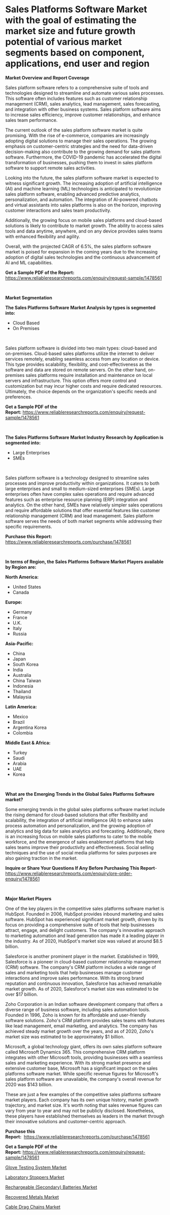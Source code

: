 <p><h1>Sales Platforms Software Market with the goal of estimating the market size and future growth potential of various market segments based on component, applications, end user and region</h1></p><p><strong>Market Overview and Report Coverage</strong></p>
<p><p>Sales platform software refers to a comprehensive suite of tools and technologies designed to streamline and automate various sales processes. This software often includes features such as customer relationship management (CRM), sales analytics, lead management, sales forecasting, and integration with other business systems. Sales platform software aims to increase sales efficiency, improve customer relationships, and enhance sales team performance.</p><p>The current outlook of the sales platform software market is quite promising. With the rise of e-commerce, companies are increasingly adopting digital solutions to manage their sales operations. The growing emphasis on customer-centric strategies and the need for data-driven decision-making also contribute to the growing demand for sales platform software. Furthermore, the COVID-19 pandemic has accelerated the digital transformation of businesses, pushing them to invest in sales platform software to support remote sales activities.</p><p>Looking into the future, the sales platform software market is expected to witness significant growth. The increasing adoption of artificial intelligence (AI) and machine learning (ML) technologies is anticipated to revolutionize sales platform software, enabling advanced predictive analytics, personalization, and automation. The integration of AI-powered chatbots and virtual assistants into sales platforms is also on the horizon, improving customer interactions and sales team productivity.</p><p>Additionally, the growing focus on mobile sales platforms and cloud-based solutions is likely to contribute to market growth. The ability to access sales tools and data anytime, anywhere, and on any device provides sales teams with enhanced flexibility and agility.</p><p>Overall, with the projected CAGR of 6.5%, the sales platform software market is poised for expansion in the coming years due to the increasing adoption of digital sales technologies and the continuous advancement of AI and ML capabilities.</p></p>
<p><strong>Get a Sample PDF of the Report:</strong> <a href="https://www.reliableresearchreports.com/enquiry/request-sample/1478561">https://www.reliableresearchreports.com/enquiry/request-sample/1478561</a></p>
<p>&nbsp;</p>
<p><strong>Market Segmentation</strong></p>
<p><strong>The Sales Platforms Software Market Analysis by types is segmented into:</strong></p>
<p><ul><li>Cloud Based</li><li>On Premises</li></ul></p>
<p>&nbsp;</p>
<p><p>Sales platform software is divided into two main types: cloud-based and on-premises. Cloud-based sales platforms utilize the internet to deliver services remotely, enabling seamless access from any location or device. This type provides scalability, flexibility, and cost-effectiveness as the software and data are stored on remote servers. On the other hand, on-premises sales platforms require installation and maintenance on local servers and infrastructure. This option offers more control and customization but may incur higher costs and require dedicated resources. Ultimately, the choice depends on the organization's specific needs and preferences.</p></p>
<p><strong>Get a Sample PDF of the Report:</strong>&nbsp;<a href="https://www.reliableresearchreports.com/enquiry/request-sample/1478561">https://www.reliableresearchreports.com/enquiry/request-sample/1478561</a></p>
<p>&nbsp;</p>
<p><strong>The Sales Platforms Software Market Industry Research by Application is segmented into:</strong></p>
<p><ul><li>Large Enterprises</li><li>SMEs</li></ul></p>
<p>&nbsp;</p>
<p><p>Sales platform software is a technology designed to streamline sales processes and improve productivity within organizations. It caters to both large enterprises and small to medium-sized enterprises (SMEs). Large enterprises often have complex sales operations and require advanced features such as enterprise resource planning (ERP) integration and analytics. On the other hand, SMEs have relatively simpler sales operations and require affordable solutions that offer essential features like customer relationship management (CRM) and lead management. Sales platform software serves the needs of both market segments while addressing their specific requirements.</p></p>
<p><strong>Purchase this Report:</strong>&nbsp; <a href="https://www.reliableresearchreports.com/purchase/1478561">https://www.reliableresearchreports.com/purchase/1478561</a></p>
<p>&nbsp;</p>
<p><strong>In terms of Region, the Sales Platforms Software Market Players available by Region are:</strong></p>
<p>
    <p> <strong> North America: </strong>
        <ul>
            <li>United States</li>
            <li>Canada</li>
        </ul>
        </p> 
    <p> <strong> Europe: </strong>
        <ul>
            <li>Germany</li>
            <li>France</li>
            <li>U.K.</li>
            <li>Italy</li>
            <li>Russia</li>
        </ul>
        </p> 
    <p> <strong> Asia-Pacific: </strong>
        <ul>
            <li>China</li>
            <li>Japan</li>
            <li>South Korea</li>
            <li>India</li>
            <li>Australia</li>
            <li>China Taiwan</li>
            <li>Indonesia</li>
            <li>Thailand</li>
            <li>Malaysia</li>
        </ul>
        </p> 
    <p> <strong> Latin America: </strong>
        <ul>
            <li>Mexico</li>
            <li>Brazil</li>
            <li>Argentina Korea</li>
            <li>Colombia</li>
        </ul>
        </p> 
    <p> <strong> Middle East & Africa: </strong>
        <ul>
            <li>Turkey</li>
            <li>Saudi</li>
            <li>Arabia</li>
            <li>UAE</li>
            <li>Korea</li>
        </ul>
    </p>
    </p>
<p>&nbsp;</p>
<p><strong>What are the Emerging Trends in the Global Sales Platforms Software market?</strong></p>
<p><p>Some emerging trends in the global sales platforms software market include the rising demand for cloud-based solutions that offer flexibility and scalability, the integration of artificial intelligence (AI) to enhance sales process automation and personalization, and the growing adoption of analytics and big data for sales analytics and forecasting. Additionally, there is an increasing focus on mobile sales platforms to cater to the mobile workforce, and the emergence of sales enablement platforms that help sales teams improve their productivity and effectiveness. Social selling techniques and the use of social media platforms for sales purposes are also gaining traction in the market.</p></p>
<p><strong>Inquire or Share Your Questions If Any Before Purchasing This Report</strong>- <a href="https://www.reliableresearchreports.com/enquiry/pre-order-enquiry/1478561">https://www.reliableresearchreports.com/enquiry/pre-order-enquiry/1478561</a></p>
<p>&nbsp;</p>
<p><strong>Major Market Players</strong></p>
<p><p>One of the key players in the competitive sales platforms software market is HubSpot. Founded in 2006, HubSpot provides inbound marketing and sales software. HubSpot has experienced significant market growth, driven by its focus on providing a comprehensive suite of tools that help businesses attract, engage, and delight customers. The company's innovative approach to marketing automation and lead generation has made it a leading player in the industry. As of 2020, HubSpot's market size was valued at around $8.5 billion.</p><p>Salesforce is another prominent player in the market. Established in 1999, Salesforce is a pioneer in cloud-based customer relationship management (CRM) software. The company's CRM platform includes a wide range of sales and marketing tools that help businesses manage customer interactions and improve sales performance. With its strong brand reputation and continuous innovation, Salesforce has achieved remarkable market growth. As of 2020, Salesforce's market size was estimated to be over $17 billion.</p><p>Zoho Corporation is an Indian software development company that offers a diverse range of business software, including sales automation tools. Founded in 1996, Zoho is known for its affordable and user-friendly software solutions. Zoho's CRM platform provides sales teams with features like lead management, email marketing, and analytics. The company has achieved steady market growth over the years, and as of 2020, Zoho's market size was estimated to be approximately $1 billion.</p><p>Microsoft, a global technology giant, offers its own sales platform software called Microsoft Dynamics 365. This comprehensive CRM platform integrates with other Microsoft tools, providing businesses with a seamless sales and marketing experience. With its strong market presence and extensive customer base, Microsoft has a significant impact on the sales platforms software market. While specific revenue figures for Microsoft's sales platform software are unavailable, the company's overall revenue for 2020 was $143 billion.</p><p>These are just a few examples of the competitive sales platforms software market players. Each company has its own unique history, market growth trajectory, and market size. It's worth noting that sales revenue figures can vary from year to year and may not be publicly disclosed. Nonetheless, these players have established themselves as leaders in the market through their innovative solutions and customer-centric approach.</p></p>
<p><strong>Purchase this Report:</strong>&nbsp;&nbsp;<a href="https://www.reliableresearchreports.com/purchase/1478561">https://www.reliableresearchreports.com/purchase/1478561</a></p>
<p></p>
<p><strong>Get a Sample PDF of the Report:</strong>&nbsp;<a href="https://www.reliableresearchreports.com/enquiry/request-sample/1478561">https://www.reliableresearchreports.com/enquiry/request-sample/1478561</a></p>
<p><p><a href="https://www.linkedin.com/pulse/glove-testing-system-market-challenges-opportunities-growth/">Glove Testing System Market</a></p><p><a href="https://medium.com/@index.mill.peace/laboratory-stoppers-market-size-cagr-trends-2024-2030-391dd1dcc6c9">Laboratory Stoppers Market</a></p><p><a href="https://www.linkedin.com/pulse/rechargeable-secondary-batteries-market-size-growth-forecast/">Rechargeable (Secondary) Batteries Market</a></p><p><a href="https://www.linkedin.com/pulse/recovered-metals-market-share-amp-new-trends-analysis-report/">Recovered Metals Market</a></p><p><a href="https://medium.com/@mayankdeswal9588dm/cable-drag-chains-market-size-growth-forecast-2023-2030-4634c99c0efc">Cable Drag Chains Market</a></p></p>